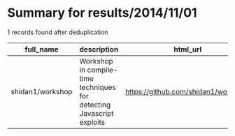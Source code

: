 
# Summary for results/2014/11/01
    
1 records found after deduplication

| full_name | description | html_url | matched_list | matched_count | pushed_at | size | stargazers_count | language | forks_count | vul_ids |
|------------------|-----------------------------------------------------------------------|-------------------------------------|----------------|-----------------|---------------------------|--------|--------------------|------------|---------------|-----------|
| shidan1/workshop | Workshop in compile-time techniques for detecting Javascript exploits | https://github.com/shidan1/workshop | ['exploit'] | 1 | 2014-11-01 20:42:01+00:00 | 1524 | 0 | Python | 0 | [] |
